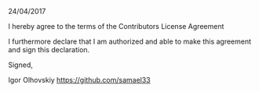 24/04/2017

I hereby agree to the terms of the Contributors License Agreement

I furthermore declare that I am authorized and able to make this agreement and sign this declaration.

Signed,

Igor Olhovskiy https://github.com/samael33
